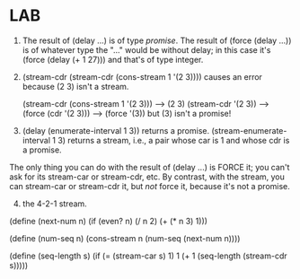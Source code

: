 LAB
===

1.  The result of (delay ...) is of type *promise*.
    The result of (force (delay ...)) is of whatever type the "..." would
be without delay; in this case it's (force (delay (+ 1 27))) and that's of
type integer.


2.  (stream-cdr (stream-cdr (cons-stream 1 '(2 3)))) causes an error because
(2 3) isn't a stream.

	(stream-cdr (cons-stream 1 '(2 3)))       -->   (2 3)
        (stream-cdr '(2 3))                       -->   (force (cdr '(2 3)))
                                            	  -->   (force '(3))
but (3) isn't a promise!


3.  (delay (enumerate-interval 1 3))  returns a promise.
    (stream-enumerate-interval 1 3)  returns a stream, i.e., a pair whose car
is 1 and whose cdr is a promise.

The only thing you can do with the result of (delay ...) is FORCE it; you
can't ask for its stream-car or stream-cdr, etc.  By contrast, with the
stream, you can stream-car or stream-cdr it, but *not* force it, because
it's not a promise.


4.  the 4-2-1 stream.

(define (next-num n)
  (if (even? n)
      (/ n 2)
      (+ (* n 3) 1)))

(define (num-seq n)
  (cons-stream n (num-seq (next-num n))))

(define (seq-length s)
  (if (= (stream-car s) 1)
      1
      (+ 1 (seq-length (stream-cdr s)))))